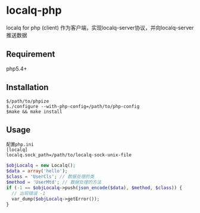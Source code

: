 # localq-php
localq for php (client)
作为客户端，实现localq-server协议，并向localq-server推送数据

## Requirement
php5.4+

## Installation
```
$/path/to/phpize
$./configure --with-php-config=/path/to/php-config
$make && make install
```
## Usage
```
配置php.ini
[localq]
localq.sock_path=/path/to/localq-sock-unix-file

```
```php
$objLocalq = new Localq();
$data = array('hello');
$class = 'UserCls'; // 数据处理的类
$method = 'UserMtd'; // 数据处理的方法
if (-1 == $objLocalq->push(json_encode($data), $method, $class)) {
  // 出现错误 -1
  var_dump($objLocalq->getError());
}
```
